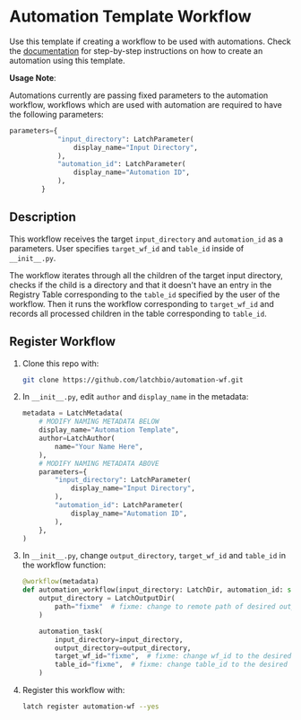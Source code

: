 # Automation Template Workflow

Use this template if creating a workflow to be used with automations. Check the [documentation](https://docs.latch.bio/automation/automation-usecase.html) for step-by-step instructions on how to create an automation using this template.

**Usage Note**:

Automations currently are passing fixed parameters to the automation workflow, workflows which are used with automation are required to have the following parameters:
```python
parameters={
            "input_directory": LatchParameter(
                display_name="Input Directory",
            ),
            "automation_id": LatchParameter(
                display_name="Automation ID",
            ),
        }
```


## Description

This workflow receives the target `input_directory` and `automation_id` as a parameters. User specifies `target_wf_id` and `table_id` inside of `__init__.py`.

The workflow iterates through all the children of the target input directory, checks if the child is a directory and that it doesn't have an entry in the Registry Table corresponding to the `table_id` specified by the user of the workflow. Then it runs the workflow corresponding to `target_wf_id` and records all processed children in the table corresponding to `table_id`.

## Register Workflow

1. Clone this repo with:
    ```bash
    git clone https://github.com/latchbio/automation-wf.git
    ```

2. In `__init__.py`, edit `author` and `display_name` in the metadata:
    ```python
    metadata = LatchMetadata(
        # MODIFY NAMING METADATA BELOW
        display_name="Automation Template",
        author=LatchAuthor(
            name="Your Name Here",
        ),
        # MODIFY NAMING METADATA ABOVE
        parameters={
            "input_directory": LatchParameter(
                display_name="Input Directory",
            ),
            "automation_id": LatchParameter(
                display_name="Automation ID",
            ),
        },
    )
    ```

3. In `__init__.py`, change `output_directory`, `target_wf_id` and `table_id` in the workflow function:
    ```python
    @workflow(metadata)
    def automation_workflow(input_directory: LatchDir, automation_id: str) -> None:
        output_directory = LatchOutputDir(
            path="fixme"  # fixme: change to remote path of desired output directory
        )

        automation_task(
            input_directory=input_directory,
            output_directory=output_directory,
            target_wf_id="fixme",  # fixme: change wf_id to the desired workflow id
            table_id="fixme",  # fixme: change table_id to the desired registry table
        )
    ```

4. Register this workflow with:
    ```bash
    latch register automation-wf --yes
    ```
